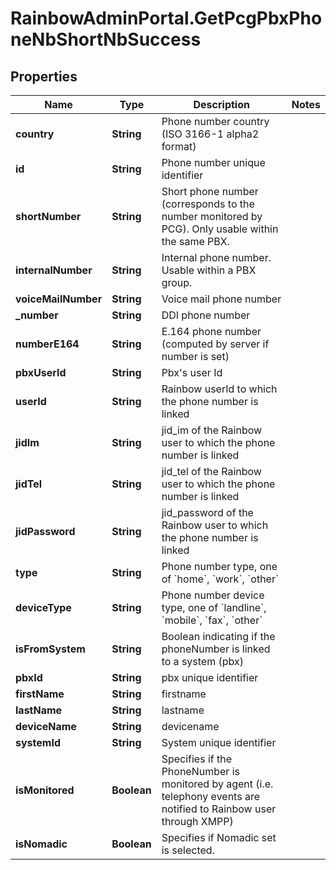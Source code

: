 # RainbowAdminPortal.GetPcgPbxPhoneNbShortNbSuccess

## Properties

Name | Type | Description | Notes
------------ | ------------- | ------------- | -------------
**country** | **String** | Phone number country (ISO 3166-1 alpha2 format) | 
**id** | **String** | Phone number unique identifier | 
**shortNumber** | **String** | Short phone number (corresponds to the number monitored by PCG).    Only usable within the same PBX. | 
**internalNumber** | **String** | Internal phone number.    Usable within a PBX group. | 
**voiceMailNumber** | **String** | Voice mail phone number | 
**_number** | **String** | DDI phone number | 
**numberE164** | **String** | E.164 phone number (computed by server if number is set) | 
**pbxUserId** | **String** | Pbx&#39;s user Id | 
**userId** | **String** | Rainbow userId to which the phone number is linked | 
**jidIm** | **String** | jid_im of the Rainbow user to which the phone number is linked | 
**jidTel** | **String** | jid_tel of the Rainbow user to which the phone number is linked | 
**jidPassword** | **String** | jid_password of the Rainbow user to which the phone number is linked | 
**type** | **String** | Phone number type, one of &#x60;home&#x60;, &#x60;work&#x60;, &#x60;other&#x60; | 
**deviceType** | **String** | Phone number device type, one of &#x60;landline&#x60;, &#x60;mobile&#x60;, &#x60;fax&#x60;, &#x60;other&#x60; | 
**isFromSystem** | **String** | Boolean indicating if the phoneNumber is linked to a system (pbx) | 
**pbxId** | **String** | pbx unique identifier | 
**firstName** | **String** | firstname | 
**lastName** | **String** | lastname | 
**deviceName** | **String** | devicename | 
**systemId** | **String** | System unique identifier | 
**isMonitored** | **Boolean** | Specifies if the PhoneNumber is monitored by agent (i.e. telephony events are notified to Rainbow user through XMPP) | 
**isNomadic** | **Boolean** | Specifies if Nomadic set is selected. | 


